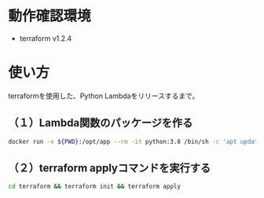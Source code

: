 # 動作確認環境

- terraform v1.2.4

# 使い方

terraformを使用した、Python Lambdaをリリースするまで。

## （１）Lambda関数のパッケージを作る

```bash
docker run -v ${PWD}:/opt/app --rm -it python:3.8 /bin/sh -c 'apt update && apt install zip && pip install pipenv && cd /opt/app && ./build-pkg.sh'
```

## （２）terraform applyコマンドを実行する

```bash
cd terraform && terraform init && terraform apply
```

